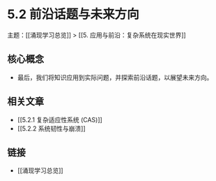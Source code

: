 # 5.2 前沿话题与未来方向

主题：[[涌现学习总览]] > [[5. 应用与前沿：复杂系统在现实世界]]

## 核心概念

- 最后，我们将知识应用到实际问题，并探索前沿话题，以展望未来方向。

## 相关文章

- [[5.2.1 复杂适应性系统 (CAS)]]
- [[5.2.2 系统韧性与崩溃]]

## 链接

- [[涌现学习总览]]

